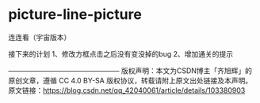 # picture-line-picture
连连看（宇宙版本）


接下来的计划
1、修改方框点击之后没有变没掉的bug
2、增加通关的提示





————————————————
版权声明：本文为CSDN博主「齐旭辉」的原创文章，遵循 CC 4.0 BY-SA 版权协议，转载请附上原文出处链接及本声明。
原文链接：https://blog.csdn.net/qq_42040061/article/details/103380903
